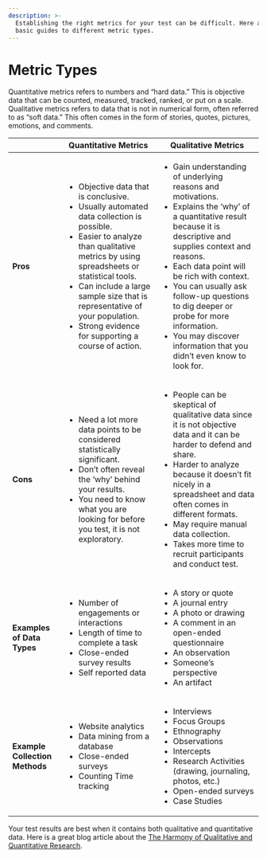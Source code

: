 ```yaml
---
description: >-
  Establishing the right metrics for your test can be difficult. Here are some
  basic guides to different metric types.
---
```


# Metric Types

Quantitative metrics refers to numbers and “hard data.” This is objective data that can be counted, measured, tracked, ranked, or put on a scale. Qualitative metrics refers to data that is not in numerical form, often referred to as “soft data.” This often comes in the form of stories, quotes, pictures, emotions, and comments.



|                                                                                                                                                                                                                                                                                                      | Quantitative Metrics                                                                                                                                                                                                                                                                                                                                        | Qualitative Metrics                                                                                                                                                                                                                                                                                                                                                                                                         |
| ---------------------------------------------------------------------------------------------------------------------------------------------------------------------------------------------------------------------------------------------------------------------------------------------------- | ----------------------------------------------------------------------------------------------------------------------------------------------------------------------------------------------------------------------------------------------------------------------------------------------------------------------------------------------------------- | --------------------------------------------------------------------------------------------------------------------------------------------------------------------------------------------------------------------------------------------------------------------------------------------------------------------------------------------------------------------------------------------------------------------------- |
| <p><strong></strong></p><p><strong></strong></p><p><strong></strong></p><p><strong></strong></p><p><strong></strong></p><p><strong></strong></p><p><strong></strong></p><p><strong></strong></p><p><strong></strong></p><p><strong></strong></p><p><strong></strong></p><p><strong>Pros</strong></p> | <ul><li>Objective data that is conclusive.</li><li> Usually automated data collection is possible.</li><li>Easier to analyze than qualitative metrics by using spreadsheets or statistical tools. </li><li>Can include a large sample size that is representative of your population. </li><li>Strong evidence for supporting a course of action.</li></ul> | <ul><li>Gain understanding of underlying reasons and motivations. </li><li>Explains the ‘why’ of a quantitative result because it is descriptive and supplies context and reasons. </li><li>Each data point will be rich with context. </li><li>You can usually ask follow-up questions to dig deeper or probe for more information. </li><li>You may discover information that you didn’t even know to look for.</li></ul> |
| <p><strong></strong></p><p><strong></strong></p><p><strong></strong></p><p><strong></strong></p><p><strong></strong></p><p><strong></strong></p><p><strong></strong></p><p><strong></strong></p><p><strong>Cons</strong></p>                                                                         | <ul><li>Need a lot more data points to be considered statistically significant. </li><li>Don’t often reveal the ‘why’ behind your results. </li><li>You need to know what you are looking for before you test, it is not exploratory.</li></ul>                                                                                                             | <ul><li>People can be skeptical of qualitative data since it is not objective data and it can be harder to defend and share.</li><li>Harder to analyze because it doesn’t fit nicely in a spreadsheet and data often comes in different formats. </li><li>May require manual data collection. </li><li>Takes more time to recruit participants and conduct test.</li></ul>                                                  |
| **Examples of Data Types**                                                                                                                                                                                                                                                                           | <ul><li>Number of engagements or interactions </li><li>Length of time to complete a task </li><li>Close-ended survey results </li><li>Self reported data </li></ul>                                                                                                                                                                                         | <ul><li>A story or quote </li><li>A journal entry </li><li>A photo or drawing </li><li>A comment in an open-ended questionnaire </li><li>An observation</li><li>Someone’s perspective</li><li>An artifact</li></ul>                                                                                                                                                                                                         |
| **Example Collection Methods**                                                                                                                                                                                                                                                                       | <ul><li>Website analytics </li><li>Data mining from a database </li><li>Close-ended surveys</li><li>Counting Time tracking</li></ul>                                                                                                                                                                                                                        | <ul><li>Interviews </li><li>Focus Groups</li><li>Ethnography</li><li>Observations </li><li>Intercepts </li><li>Research Activities (drawing, journaling, photos, etc.) </li><li>Open-ended surveys</li><li>Case Studies</li></ul>                                                                                                                                                                                           |

Your test results are best when it contains both qualitative and quantitative data. Here is a great blog article about the [The Harmony of Qualitative and Quantitative Research](https://medium.com/civiqueso/the-harmony-of-qualitative-and-quantitative-research-80d0bebc4fec).
